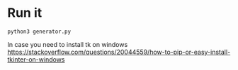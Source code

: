 # Run it

```
python3 generator.py
```

In case you need to install tk on windows
https://stackoverflow.com/questions/20044559/how-to-pip-or-easy-install-tkinter-on-windows
